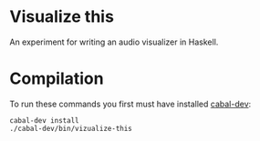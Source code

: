 # Visualize this

An experiment for writing an audio visualizer in Haskell.

# Compilation

To run these commands you first must have installed [cabal-dev][1]:

    cabal-dev install
    ./cabal-dev/bin/vizualize-this

 [1]: http://hackage.haskell.org/package/cabal-dev
